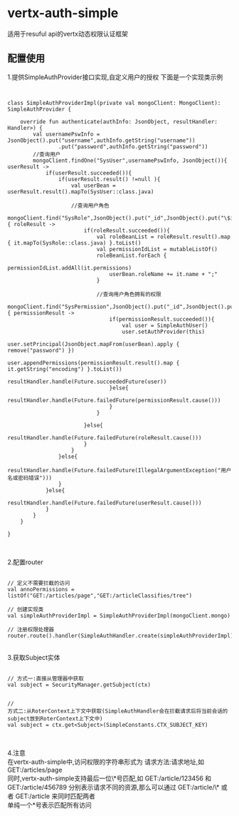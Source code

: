 # vertx-auth-simple
适用于resuful api的vertx动态权限认证框架

## 配置使用
1.提供SimpleAuthProvider接口实现,自定义用户的授权
下面是一个实现类示例
<pre><code>

class SimpleAuthProviderImpl(private val mongoClient: MongoClient): SimpleAuthProvider {

    override fun authenticate(authInfo: JsonObject, resultHandler: Handler<AsyncResult<User>>) {
        val usernamePswInfo = JsonObject().put("username",authInfo.getString("username"))
                .put("password",authInfo.getString("password"))
        //查询用户
        mongoClient.findOne("SysUser",usernamePswInfo, JsonObject()){ userResult ->
            if(userResult.succeeded()){
                if(userResult.result() !=null ){
                    val userBean = userResult.result().mapTo(SysUser::class.java)

                    //查询用户角色
                    mongoClient.find("SysRole",JsonObject().put("_id",JsonObject().put("\$in",userBean.roles))){ roleResult ->
                        if(roleResult.succeeded()){
                            val roleBeanList = roleResult.result().map { it.mapTo(SysRole::class.java) }.toList()
                            val permissionIdList = mutableListOf<String>()
                            roleBeanList.forEach {
                                permissionIdList.addAll(it.permissions)
                                userBean.roleName += it.name + ";"
                            }

                            //查询用户角色拥有的权限
                            mongoClient.find("SysPermission",JsonObject().put("_id",JsonObject().put("\$in",permissionIdList))){ permissionResult ->
                                if(permissionResult.succeeded()){
                                    val user = SimpleAuthUser()
                                    user.setAuthProvider(this)
                                    user.setPrincipal(JsonObject.mapFrom(userBean).apply { remove("password") })
                                    user.appendPermissions(permissionResult.result().map { it.getString("encoding") }.toList())
                                    resultHandler.handle(Future.succeededFuture(user))
                                }else{
                                    resultHandler.handle(Future.failedFuture(permissionResult.cause()))
                                }
                            }

                        }else{
                            resultHandler.handle(Future.failedFuture(roleResult.cause()))
                        }
                    }
                }else{
                    resultHandler.handle(Future.failedFuture(IllegalArgumentException("用户名或密码错误")))
                }
            }else{
                resultHandler.handle(Future.failedFuture(userResult.cause()))
            }
        }
    }

}

</code></pre>

<br>
2.配置router

<pre><code>
// 定义不需要拦截的访问
val annoPermissions = listOf("GET:/articles/page","GET:/articleClassifies/tree")

// 创建实现类
val simpleAuthProviderImpl = SimpleAuthProviderImpl(mongoClient.mongo)

// 注册权限处理器
router.route().handler(SimpleAuthHandler.create(simpleAuthProviderImpl).addAnnoPermissions(annoPermissions))
</code></pre>

<br>
3.获取Subject实体<br>
<pre><code>
// 方式一:直接从管理器中获取
val subject = SecurityManager.getSubject(ctx)

// 方式二:从RoterContext上下文中获取(SimpleAuthHandler会在拦截请求后将当前会话的subject放到RoterContext上下文中)
val subject = ctx.get\<Subject\>(SimpleConstants.CTX_SUBJECT_KEY)
</code></pre>

<br>
4.注意<br>
在vertx-auth-simple中,访问权限的字符串形式为 请求方法:请求地址,如 GET:/articles/page <br>
同时,vertx-auth-simple支持最后一位\*号匹配,如 GET:/article/123456 和 GET:/article/456789 分别表示请求不同的资源,那么可以通过 GET:/article/\* 或者 GET:/article 来同时匹配两者 <br>
单纯一个*号表示匹配所有访问<br>







